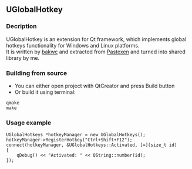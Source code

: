 ## UGlobalHotkey

### Decription  
UGlobalHotkey is an extension for Qt framework, which implements global hotkeys functionality for Windows and Linux platforms.  
It is written by [bakwc](https://github.com/bakwc) and extracted from [Pastexen](https://github.com/bakwc/Pastexen) and turned into shared library by me.

### Building from source  
* You can either open project with QtCreator and press Build button
* Or build it using terminal:
``` 
qmake
make
```

### Usage example  
``` 
UGlobalHotkeys *hotkeyManager = new UGlobalHotkeys(); 
hotkeyManager->RegisterHotkey("Ctrl+Shift+F12");
connect(hotkeyManager, &UGlobalHotkeys::Activated, [=](size_t id)
{
    qDebug() << "Activated: " << QString::number(id);
});
```